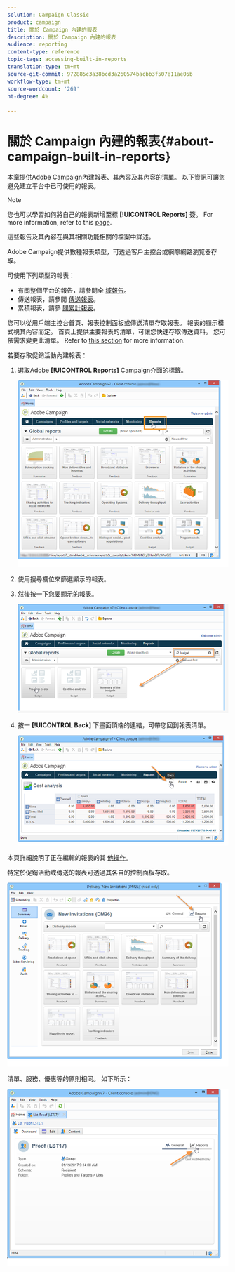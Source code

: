 ```yaml
---
solution: Campaign Classic
product: campaign
title: 關於 Campaign 內建的報表
description: 關於 Campaign 內建的報表
audience: reporting
content-type: reference
topic-tags: accessing-built-in-reports
translation-type: tm+mt
source-git-commit: 972885c3a38bcd3a260574bacbb3f507e11ae05b
workflow-type: tm+mt
source-wordcount: '269'
ht-degree: 4%

---
```



# 關於 Campaign 內建的報表{#about-campaign-built-in-reports}

本章提供Adobe Campaign內建報表、其內容及其內容的清單。 以下資訊可讓您避免建立平台中已可使用的報表。

>[!NOTE]
>
>您也可以學習如何將自己的報表新增至標 **[!UICONTROL Reports]** 簽。 For more information, refer to this [page](../../reporting/using/configuring-access-to-the-report.md#defining-the-filtering-options).

這些報告及其內容在與其相關功能相關的檔案中詳述。

Adobe Campaign提供數種報表類型，可透過客戶主控台或網際網路瀏覽器存取。

可使用下列類型的報表：

* 有關整個平台的報告，請參閱全 [域報告](../../reporting/using/global-reports.md)。
* 傳送報表，請參閱 [傳送報表](../../reporting/using/delivery-reports.md)。
* 累積報表，請參 [閱累計報表](../../reporting/using/cumulative-reports.md)。

您可以從用戶端主控台首頁、報表控制面板或傳送清單存取報表。 報表的顯示模式視其內容而定。 首頁上提供主要報表的清單，可讓您快速存取傳送資料。 您可依需求變更此清單。 Refer to [this section](../../reporting/using/about-reports-creation-in-campaign.md) for more information.

若要存取促銷活動內建報表：

1. 選取Adobe **[!UICONTROL Reports]** Campaign介面的標籤。

   ![](assets/reporting_access_from_home.png)

1. 使用搜尋欄位來篩選顯示的報表。

1. 然後按一下您要顯示的報表。

   ![](assets/reporting_edit_a_report.png)

1. 按一 **[!UICONTROL Back]** 下畫面頂端的連結，可帶您回到報表清單。

   ![](assets/reporting_back_button.png)

本頁詳細說明了正在編輯的報表的其 [他操作](../../reporting/using/actions-on-reports.md)。

特定於促銷活動或傳送的報表可透過其各自的控制面板存取。

![](assets/reporting_on_a_delivery.png)

清單、服務、優惠等的原則相同。 如下所示：

![](assets/reporting_on_an_offer.png)